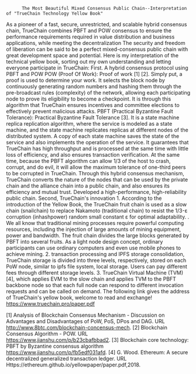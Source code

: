           The Most Beautiful Mixed Consensus Public Chain--Interpretation of "TrueChain Technology Yellow Book"
  As a pioneer of a fast, secure, unrestricted, and scalable hybrid consensus chain, TrueChain combines PBFT and POW consensus to ensure the performance requirements required in value distribution and business applications, while meeting the decentralization The security and freedom of liberation can be said to be a perfect mixed-consensus public chain with great development space and potential. Here is my interpretation of the technical yellow book, sorting out my own understanding and letting everyone participate in TrueChain:
  First. A hybrid consensus protocol using PBFT and POW
POW (Proof Of Work): Proof of work [1] [2]. Simply put, a proof is used to determine your work. It selects the block node by continuously generating random numbers and hashing them through the pre-broadcast rules (complexity) of the network, allowing each participating node to prove its eligibility to become a checkpoint. It is through this algorithm that TrueChain ensures incentives and committee elections to effectively prevent malicious attacks.
PBFT (Practical Byzantine Fault Tolerance): Practical Byzantine Fault Tolerance [3]. It is a state machine replica replication algorithm, where the service is modeled as a state machine, and the state machine replicates replicas at different nodes of the distributed system. A copy of each state machine saves the state of the service and also implements the operation of the service. It guarantees that TrueChain has high throughput and is processed at the same time with little loss of efficiency, and also ensures transaction verification. At the same time, because the PBFT algorithm can allow 1/3 of the host to crash, corrupt, and do evil, it will allow the maximum tolerance of one-third peers to be corrupted in TrueChain. Through this hybrid consensus mechanism, TrueChain converts the nature of the nodes that can be used by the private chain and the alliance chain into a public chain, and also ensures its efficiency and mutual trust. Developed a high-performance, high-reliability public chain.
  Second, TrueChain's innovation
    1. According to the introduction of the Yellow Book, the TrueChain fruit chain is used as a slow chain (snailchain) to replace Nakamoto (traditional chain) to resist the 1/3-ε corruption (inhashpower) random small constant ε for optimal adaptability. . We all know that traditional mining processes require powerful computing resources, including the injection of large amounts of mining equipment, power and bandwidth. The fruit chain divides the large blocks generated by PBFT into several fruits. As a light node design concept, ordinary participants can use ordinary computers and even use mobile phones to achieve mining.
    2. transaction processing and IPFS storage consolidation, TrueChain storage is divided into three levels, respectively, stored on each PoW node, similar to ipfs file system, local storage. Users can pay different fees through different storage levels.
    3. TrueChain Virtual Machine (TVM) [4], which applies EVM to the slow chain and applies TVM to the PBFT backbone node so that each full node can respond to different invocation requests and can be called on demand.
The following link gives the address of TrueChain's yellow book, welcome to read and exchange!
https://www.truechain.pro/paper.pdf

 [1] Analysis of Blockchain Consensus Mechanism - Discussion on Advantages and Disadvantages of PoW, PoS, DPos and DAG. URL http://www.8btc.com/blockchain-concensus-mech.
 [2] Blockchain Consensus Algorithm - POW. URL https://www.jianshu.com/p/b23cbafbbad2.
 [3] Blockchain core technology: PBFT by Byzantine consensus algorithm https://www.jianshu.com/p/fb5edf031afd.
 [4] G. Wood. Ethereum: A secure decentralized generalized transaction ledger. URL
Https://ethereum.github.io/yellowpaper/paper.pdf,2018.
